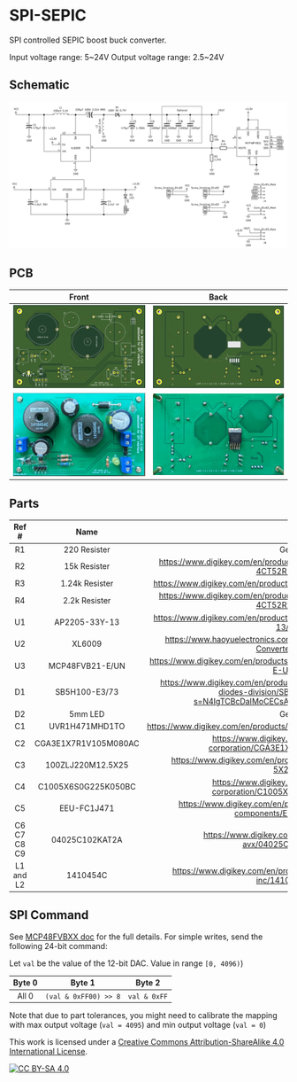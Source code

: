 # SPI-SEPIC
SPI controlled SEPIC boost buck converter.

Input voltage range: 5\~24V
Output voltage range: 2.5\~24V

## Schematic

![](Images/Schematic.png)

## PCB

Front                         |  Back
:----------------------------:|:----------------------------:
![](Images/PCB-3D-Front.png)  |  ![](Images/PCB-3D-Back.png)
![](Images/PCB-Front.jpg)     |  ![](Images/PCB-Back.jpg)

## Parts

Ref # | Name | Link
:---:|:-----:|:----:
R1 | 220 Resister | Generic Part
R2 | 15k Resister | https://www.digikey.com/en/products/detail/koa-speer-electronics-inc/CF1-4CT52R153J/13537263
R3 | 1.24k Resister | https://www.digikey.com/en/products/detail/yageo/MFR-25FBF52-1K24/13029
R4 | 2.2k Resister | https://www.digikey.com/en/products/detail/koa-speer-electronics-inc/CF1-4CT52R222J/13537295
U1 | AP2205-33Y-13 | https://www.digikey.com/en/products/detail/diodes-incorporated/AP2205-33Y-13/10107162
U2 | XL6009 | https://www.haoyuelectronics.com/Attachment/XL6009/XL6009-DC-DC-Converter-Datasheet.pdf
U3 | MCP48FVB21-E/UN | https://www.digikey.com/en/products/detail/microchip-technology/MCP48FVB21-E-UN/5773466
D1 | SB5H100-E3/73 | https://www.digikey.com/en/products/detail/vishay-general-semiconductor-diodes-division/SB5H100-E3-73/9600329?s=N4IgTCBcDaIMoCECsAJAjABgwWgKIGYB6AdnxAF0BfIA
D2 | 5mm LED | Generic Part
C1 | UVR1H471MHD1TO | https://www.digikey.com/en/products/detail/nichicon/UVR1H471MHD1TO/4328413
C2 | CGA3E1X7R1V105M080AC | https://www.digikey.com/en/products/detail/tdk-corporation/CGA3E1X7R1V105M080AC/4931462
C3 | 100ZLJ220M12.5X25 | https://www.digikey.com/en/products/detail/rubycon/100ZLJ220M12-5X25/3133967
C4 | C1005X6S0G225K050BC | https://www.digikey.com/en/products/detail/tdk-corporation/C1005X6S0G225K050BC/3951112
C5 | EEU-FC1J471 | https://www.digikey.com/en/products/detail/panasonic-electronic-components/EEU-FC1J471/266361
C6 C7 C8 C9 | 04025C102KAT2A | https://www.digikey.com/en/products/detail/kyocera-avx/04025C102KAT2A/563211
L1 and L2 | 1410454C | https://www.digikey.com/en/products/detail/murata-power-solutions-inc/1410454C/1924845

## SPI Command

See [MCP48FVBXX doc](https://ww1.microchip.com/downloads/en/DeviceDoc/20005466A.pdf) for the full details. For simple writes, send the following 24-bit command: 

Let `val` be the value of the 12-bit DAC. Value in range `[0, 4096)`)

Byte 0 | Byte 1 | Byte 2
:---:|:-----:|:----:
All 0 | `(val & 0xFF00) >> 8` | `val & 0xFF`

Note that due to part tolerances, you might need to calibrate the mapping with max output voltage (`val = 4095`) and min output voltage (`val = 0`)

This work is licensed under a
[Creative Commons Attribution-ShareAlike 4.0 International License][cc-by-sa].

[![CC BY-SA 4.0][cc-by-sa-image]][cc-by-sa]

[cc-by-sa]: http://creativecommons.org/licenses/by-sa/4.0/
[cc-by-sa-image]: https://licensebuttons.net/l/by-sa/4.0/88x31.png
[cc-by-sa-shield]: https://img.shields.io/badge/License-CC%20BY--SA%204.0-lightgrey.svg

